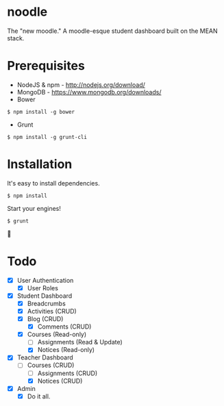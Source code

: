 noodle
===
The "new moodle."
A moodle-esque student dashboard built on the MEAN stack.

# Prerequisites
* NodeJS & npm - http://nodejs.org/download/
* MongoDB - https://www.mongodb.org/downloads/
* Bower
```
$ npm install -g bower
```
* Grunt
```
$ npm install -g grunt-cli
```

# Installation
It's easy to install dependencies.
```
$ npm install
```

Start your engines!
```
$ grunt
```

:tada:


# Todo
- [x] User Authentication
  - [x] User Roles

- [x] Student Dashboard
  - [x] Breadcrumbs
  - [x] Activities (CRUD)
  - [x] Blog (CRUD)
    - [x] Comments (CRUD)
  - [x] Courses (Read-only)
    - [ ] Assignments (Read & Update)
    - [x] Notices (Read-only)

- [x] Teacher Dashboard
  - [ ] Courses (CRUD)
    - [ ] Assignments (CRUD)
    - [x] Notices (CRUD)

- [x] Admin
  - [x] Do it all.
